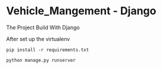 # Vehicle_Mangement - Django

The Project Build With Django 


After set up the virtualenv

```pip install -r requirements.txt```

```python manage.py runserver ```
